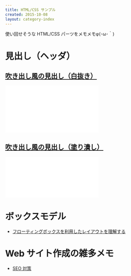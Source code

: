 ```yaml
---
title: HTML/CSS サンプル
created: 2015-10-08
layout: category-index
---
```


使い回せそうな HTML/CSS パーツをメモメモφ(･ω･｀)

見出し（ヘッダ）
====

[吹き出し風の見出し（白抜き）](http://jsfiddle.net/maku77/dxz2havs/)
----
<iframe height="150" src="//jsfiddle.net/maku77/dxz2havs/embedded/result/" frameborder="0"></iframe>

[吹き出し風の見出し（塗り潰し）](http://jsfiddle.net/maku77/j4zbp0w4/)
----
<iframe height="130" src="//jsfiddle.net/maku77/j4zbp0w4/embedded/result/" frameborder="0"></iframe>

ボックスモデル
====
* [フローティングボックスを利用したレイアウトを理解する](floating-box.html)


Web サイト作成の雑多メモ
====
* [SEO 対策](seo.html)

